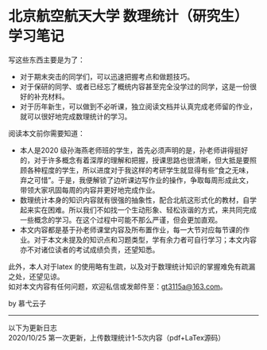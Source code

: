 # 北京航空航天大学 数理统计（研究生）学习笔记

写这些东西主要是为了：  
+ 对于期末突击的同学们，可以迅速把握考点和做题技巧。  
+ 对于保研的同学、或者已经忘了概统内容甚至完全没学过的同学，这是一份很好的补充材料。  
+ 对于历年新生，可以做到不必听课，独立阅读文档并认真完成老师留的作业，就可以很好地完成数理统计的学习。  

阅读本文前你需要知道：  
+ 本人是2020 级孙海燕老师班的学生，首先必须声明的是，孙老师讲得挺好的，对于许多概念有着深厚的理解和把握，授课思路也很清晰，但大抵是要照顾各种程度的学生，所以进度对于我这样的考研学生就显得有些“食之无味，弃之可惜”。于是，我便解锁了边听课边写作业的操作，争取每周形成此文，带领大家巩固每周的内容并更好地完成作业。  
+ 数理统计本身的知识内容就有很强的抽象性，配合北航这形式化的教材，自学起来实在困难。所以我们不如找一个生动形象、轻松诙谐的方式，来共同完成一些概念的学习。在这个过程中可能不那么严谨，但会更加直观。  
+ 本文内容都是基于孙老师课堂内容及所布置作业，每一大节对应每节课的作业。对于本文未提及的知识点和习题类型，学有余力者可自行学习；本文内容亦不对诸位读者的考试成绩负责，还望知悉。  
  
此外，本人对于latex 的使用略有生疏，以及对于数理统计知识的掌握难免有疏漏之处，还望见谅。  
如对本文内容有任何问题，欢迎私信或发邮件至：gt3115a@163.com。  
  
by 慕弋云子 
***
以下为更新日志  
2020/10/25 第一次更新，上传数理统计1-5次内容（pdf+LaTex源码）
